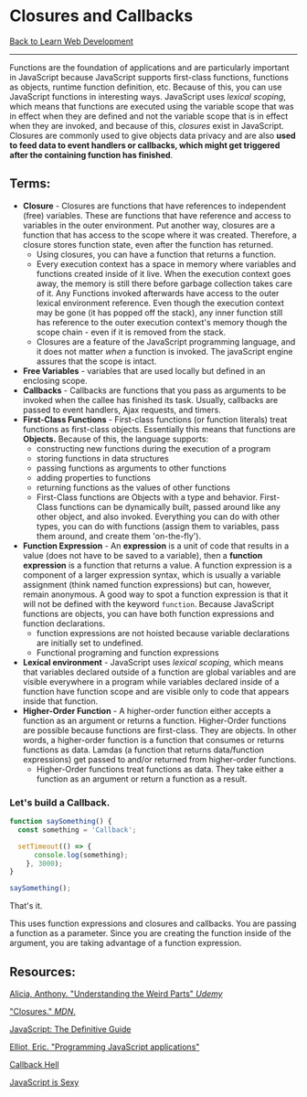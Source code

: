 # Closures and Callbacks

[Back to Learn Web Development](../README.md)

---

Functions are the foundation of applications and are particularly important in JavaScript because JavaScript supports first-class functions, functions as objects, runtime function definition, etc. Because of this, you can use JavaScript functions in interesting ways. JavaScript uses _lexical scoping_, which means that functions are executed using the variable scope that was in effect when they are defined and not the variable scope that is in effect when they are invoked, and because of this, _closures_ exist in JavaScript. Closures are commonly used to give objects data privacy and are also __used to feed data to event handlers or callbacks, which might get triggered after the containing function has finished__.   

## Terms:
* __Closure__ - Closures are functions that have references to independent (free) variables. These are functions that have reference and access to variables in the outer environment. Put another way, closures are a function that has access to the scope where it was created. Therefore, a closure stores function state, even after the function has returned.
  - Using closures, you can have a function that returns a function.
  - Every execution context has a space in memory where variables and functions created inside of it live. When the execution context goes away, the memory is still there before garbage collection takes care of it. Any Functions invoked afterwards have access to the outer lexical environment reference. Even though the execution context may be gone (it has popped off the stack), any inner function still has reference to the outer execution context's memory though the scope chain - even if it is removed from the stack.
  - Closures are a feature of the JavaScript programming language, and it does not matter _when_ a function is invoked. The javaScript engine assures that the scope is intact.
* __Free Variables__ - variables that are used locally but defined in an enclosing scope.
* __Callbacks__ - Callbacks are functions that you pass as arguments to be invoked when the callee has finished its task. Usually, callbacks are passed to event handlers, Ajax requests, and timers.
* __First-Class Functions__ - First-class functions (or function literals) treat functions as first-class objects. Essentially this means that functions are __Objects.__ Because of this, the language supports:
  - constructing new functions during the execution of a program
  - storing functions in data structures
  - passing functions as arguments to other functions
  - adding properties to functions
  - returning functions as the values of other functions
  - First-Class functions are Objects with a type and behavior. First-Class functions can be dynamically built, passed around like any other object, and also invoked. Everything you can do with other types, you can do with functions (assign them to variables, pass them around, and create them 'on-the-fly').
* __Function Expression__ - An __expression__ is a unit of code that results in a value (does not have to be saved  to a variable), then a __function expression__ is a function that returns a value. A function expression is a component of a larger expression syntax, which is usually a variable assignment (think named function expressions) but can, however, remain anonymous. A good way to spot a function expression is that it will not be defined with the keyword `function`. Because JavaScript functions are objects, you can have both function expressions and function declarations.
  - function expressions are not hoisted because variable declarations are initially set to undefined.
  - Functional programing and function expressions
* __Lexical environment__ - JavaScript uses _lexical scoping_, which means that variables declared outside of a function are global variables and are visible everywhere in a program while variables declared inside of a function have function scope and are visible only to code that appears inside that function.
* __Higher-Order Function__ - A higher-order function either accepts a function as an argument or returns a function. Higher-Order functions are possible because functions are first-class. They are objects. In other words, a higher-order function is a function that consumes or returns functions as data. Lamdas (a function that returns data/function expressions) get passed to and/or returned from higher-order functions.
  - Higher-Order functions treat functions as data. They take either a function as an argument or return a function as a result.


### Let's build a Callback.
```js
function saySomething() {
  const something = 'Callback';

  setTimeout(() => {
      console.log(something);
    }, 3000);
}

saySomething();
```
That's it.

This uses function expressions and closures and callbacks. You are passing a function as a parameter. Since you are creating the function inside of the argument, you are taking advantage of a function expression.

## Resources:

[Alicia, Anthony. "Understanding the Weird Parts" _Udemy_](https://www.udemy.com/understand-javascript/learn/v4/t/lecture/2258228?start=0)

["Closures." _MDN_.](https://developer.mozilla.org/en-US/docs/Web/JavaScript/Closures)

[JavaScript: The Definitive Guide](https://www.amazon.com/JavaScript-Definitive-Guide-David-Flanagan/dp/0596101996/ref=sr_1_2?ie=UTF8&qid=1487718265&sr=8-2&keywords=javascript+the+definitive+guide)

[Elliot, Eric. "Programming JavaScript applications"](https://www.amazon.com/Programming-JavaScript-Applications-Architecture-Libraries-ebook/dp/B00LAHNPUE/ref=sr_1_1?s=books&ie=UTF8&qid=1487718330&sr=1-1&keywords=programming+javascript+applications)

[Callback Hell](http://callbackhell.com/)

[JavaScript is Sexy](http://javascriptissexy.com/understand-javascript-callback-functions-and-use-them/)
